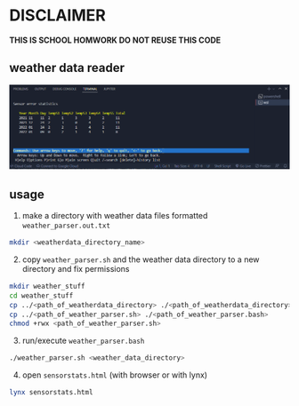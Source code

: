 # DISCLAIMER  
**THIS IS SCHOOL HOMWORK DO NOT REUSE THIS CODE**  

## weather data reader
![weather_data_html.png](./weather_data_img.png)

## usage  
1. make a directory with weather data files formatted `weather_parser.out.txt`
```bash
mkdir <weatherdata_directory_name>
```  
2. copy `weather_parser.sh` and the weather data directory to a new directory and fix permissions
```bash
mkdir weather_stuff
cd weather_stuff 
cp ../<path_of_weatherdata_directory> ./<path_of_weatherdata_directory>
cp ../<path_of_weather_parser.sh> ./<path_of_weather_parser.bash>
chmod +rwx <path_of_weather_parser.sh>
```  
3. run/execute `weather_parser.bash`
```bash
./weather_parser.sh <weather_data_directory>
```  

4. open `sensorstats.html` (with browser or with lynx)  
``` bash
lynx sensorstats.html
```  
